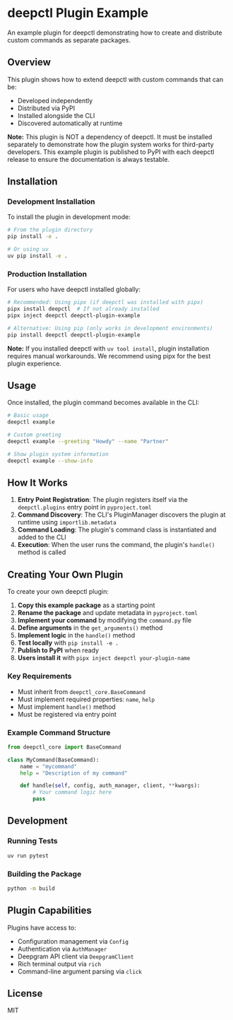 # deepctl Plugin Example

An example plugin for deepctl demonstrating how to create and distribute custom commands as separate packages.

## Overview

This plugin shows how to extend deepctl with custom commands that can be:

- Developed independently
- Distributed via PyPI
- Installed alongside the CLI
- Discovered automatically at runtime

**Note:** This plugin is NOT a dependency of deepctl. It must be installed separately to demonstrate how the plugin system works for third-party developers. This example plugin is published to PyPI with each deepctl release to ensure the documentation is always testable.

## Installation

### Development Installation

To install the plugin in development mode:

```bash
# From the plugin directory
pip install -e .

# Or using uv
uv pip install -e .
```

### Production Installation

For users who have deepctl installed globally:

```bash
# Recommended: Using pipx (if deepctl was installed with pipx)
pipx install deepctl  # If not already installed
pipx inject deepctl deepctl-plugin-example

# Alternative: Using pip (only works in development environments)
pip install deepctl deepctl-plugin-example
```

**Note:** If you installed deepctl with `uv tool install`, plugin installation requires manual workarounds. We recommend using pipx for the best plugin experience.

## Usage

Once installed, the plugin command becomes available in the CLI:

```bash
# Basic usage
deepctl example

# Custom greeting
deepctl example --greeting "Howdy" --name "Partner"

# Show plugin system information
deepctl example --show-info
```

## How It Works

1. **Entry Point Registration**: The plugin registers itself via the `deepctl.plugins` entry point in `pyproject.toml`
2. **Command Discovery**: The CLI's PluginManager discovers the plugin at runtime using `importlib.metadata`
3. **Command Loading**: The plugin's command class is instantiated and added to the CLI
4. **Execution**: When the user runs the command, the plugin's `handle()` method is called

## Creating Your Own Plugin

To create your own deepctl plugin:

1. **Copy this example package** as a starting point
2. **Rename the package** and update metadata in `pyproject.toml`
3. **Implement your command** by modifying the `command.py` file
4. **Define arguments** in the `get_arguments()` method
5. **Implement logic** in the `handle()` method
6. **Test locally** with `pip install -e .`
7. **Publish to PyPI** when ready
8. **Users install it** with `pipx inject deepctl your-plugin-name`

### Key Requirements

- Must inherit from `deepctl_core.BaseCommand`
- Must implement required properties: `name`, `help`
- Must implement `handle()` method
- Must be registered via entry point

### Example Command Structure

```python
from deepctl_core import BaseCommand

class MyCommand(BaseCommand):
    name = "mycommand"
    help = "Description of my command"

    def handle(self, config, auth_manager, client, **kwargs):
        # Your command logic here
        pass
```

## Development

### Running Tests

```bash
uv run pytest
```

### Building the Package

```bash
python -m build
```

## Plugin Capabilities

Plugins have access to:

- Configuration management via `Config`
- Authentication via `AuthManager`
- Deepgram API client via `DeepgramClient`
- Rich terminal output via `rich`
- Command-line argument parsing via `click`

## License

MIT
